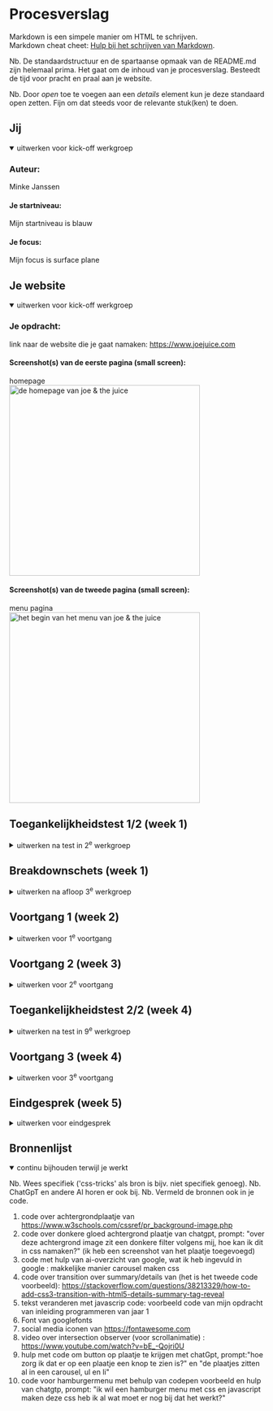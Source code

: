 # Procesverslag
Markdown is een simpele manier om HTML te schrijven.  
Markdown cheat cheet: [Hulp bij het schrijven van Markdown](https://github.com/adam-p/markdown-here/wiki/Markdown-Cheatsheet).

Nb. De standaardstructuur en de spartaanse opmaak van de README.md zijn helemaal prima. Het gaat om de inhoud van je procesverslag. Besteedt de tijd voor pracht en praal aan je website.

Nb. Door *open* toe te voegen aan een *details* element kun je deze standaard open zetten. Fijn om dat steeds voor de relevante stuk(ken) te doen.





## Jij

<details open>
  <summary>uitwerken voor kick-off werkgroep</summary>

  ### Auteur:
  Minke Janssen 

  #### Je startniveau:
   Mijn startniveau is blauw 

  #### Je focus:
 Mijn focus is surface plane 
 
</details>





## Je website

<details open>
  <summary>uitwerken voor kick-off werkgroep</summary>

  ### Je opdracht:
  link naar de website die je gaat namaken: https://www.joejuice.com 

  #### Screenshot(s) van de eerste pagina (small screen): 
  homepage  
  <img src="readme-images/eerstepagina.png" width="375px" alt="de homepage van joe & the juice">

  #### Screenshot(s) van de tweede pagina (small screen):
  menu pagina   
  <img src="readme-images/tweedepagina.png" width="375px" alt="het begin van het menu van joe & the juice">
 
</details>



## Toegankelijkheidstest 1/2 (week 1)

<details>
  <summary>uitwerken na test in 2<sup>e</sup> werkgroep</summary>

  ### Bevindingen
  Lijst met je bevindingen die in de test naar voren kwamen:
  Er is duidelijk taalgebruik en buttons zijn duidelijk weergegeven. Als je over een button heen gaat verandert de button van kleur. Bij interactieve elementen is dit ook, alleen is de kleur zo dicht op wit dat je het verschil bijna niet ziet. Dit is dan zeker niet te zien voor mensen met een wat slechter zicht.
  
  Er zijn erg veel toegankelijkheidsopties, ten eerste kan je met je toetsenbord door de website heen op de juiste volgorde, voor als je geen muis hebt of motorisch beperkt bent. Je kan alleen niet stukken overslaan, dus moet je door een lange lijst heen, wat onhandig kan zijn. 

 Voor een beter zicht kan je de tekst groter maken, de regelafstand vergroten, de contrastkleuren aanpassen, links highlighten of de verzadiging van kleuren aanpassen. Voor mensen met moeite met lezen, kan je een speciaal lettertype kiezen, de cursor veranderen, de uitlijning van tekst aanpassen of tekstbreedte aanpassen. Overige opties zijn nog afbeeldingen verbergen en animaties uitzetten.  
 De screenreader werkt prima, alleen af en toe wordt er tekst onnodig herhaald of slecht uitgesproken, waardoor verwarring kan ontstaan. 
 En als laatste viel mij op dat er geen light/dark mode is. 

 Wat ik dus nog kan verbeteren is de kleur van buttons bij hoveren opvallender maken en een light/dark mode toevoegen. 
</details>



## Breakdownschets (week 1)

<details>
  <summary>uitwerken na afloop 3<sup>e</sup> werkgroep</summary>

  ### de hele pagina: 
  <img src="readme-images/Schets1.jpg" width="375px" alt="breakdown van de hele pagina">

  <img src="readme-images/Schets2.jpg" width="375px" alt="breakdown van de hele pagina">
  ### dynamisch deel (bijv menu): 
  <img src="readme-images/dynamischeDelen1.png" width="375px" alt="breakdown van een dynamisch deel">

  ### wellicht nog een dynamisch deel (bijv filter): 
  <img src="readme-images/dynamischeDelen2.png" width="375px" alt="breakdown van nog een dynamisch deel">

</details>





## Voortgang 1 (week 2)

<details>
  <summary>uitwerken voor 1<sup>e</sup> voortgang</summary>

  ### Stand van zaken
 Wat goed ging is het maken van breakdownschetsen en het begin van de html code van de eerste pagina.
 Wat ik nog lastig gaat is het downloaden van plaatjes voor op je website of de juiste code daarvoor vinden. Ook het schrijven en indelen van de code voor de footer vind ik nog lastig.
### Screenshot website: 
  <img src="readme-images/footerScreenshot.png" width="375px" alt="screenshot over lastig deel">
  
  ### Agenda voor meeting
  samen met je groepje opstellen

  | student 1      | student 2          | student 3    | student 4        |
  | ---            | ---                | ---          | ---              |
  | dit bespreken  | en dit             | en ik dit    | en dan ik dat    |
  | en dat ook nog | dit als er tijd is | nog een punt | dit wil ik zeker |
  | ...            | ...                | ...          | ...              |


  ### Verslag van meeting
  hier na afloop snel de uitkomsten van de meeting vastleggen

  - toegankelijksheidstest goed uitgewerkt
  - goede breakdownschets, maar buttons moeten a elementen worden, meer sections of lu weergeven in schets
  - voor dropdown voor bijv bij de footer summary en details gebruiken
  - In html per nieuw h2-element een section of lu maken

</details>





## Voortgang 2 (week 3)

<details>
  <summary>uitwerken voor 2<sup>e</sup> voortgang</summary>

  ### Stand van zaken
 
  Wat goed ging was de layout/vormgeving met css maken, bijvoorbeeld met display grid de menu-pagina vormgeven. 
  Wat minder goed ging was dat ik het moeilijk vind om de surface plane elementen/effecten en de ligth/dark modus toe te voegen. 
  <img src="readme-images/Scherm­afbeeldingLayoutMenu.png" width="375px" alt="stukje van de layout van menu-pagina">


  ### Agenda voor meeting
  samen met je groepje opstellen

  | student 1      | student 2          | student 3    | student 4        |
  | ---            | ---                | ---          | ---              |
  | dit bespreken  | en dit             | en ik dit    | en dan ik dat    |
  | en dat ook nog | dit als er tijd is | nog een punt | dit wil ik zeker |
  | ...            | ...                | ...          | ...              |


  ### Verslag van meeting
  hier na afloop snel de uitkomsten van de meeting vastleggen

  - goed opweg met html en css
  - het aantal classes hoe ik het nu gebruik is goed
  - jezelf niet te moeilijk maken met bijvoorbeeld een carousel maken


</details>





## Toegankelijkheidstest 2/2 (week 4)

<details>
  <summary>uitwerken na test in 9<sup>e</sup> werkgroep</summary>

  ### Bevindingen
  Lijst met je bevindingen die in de test naar voren kwamen (geef ook aan wat er verbeterd is):
  - De hover kleuren van de knoppen heb ik aangepast, ik heb de grijze kleur weggelaten en dan verandert in zwart met wit en roze met zwart (ligt eraan welke kleur de knop is), dit contrast is een stuk beter te zien dan grijs met wit of zwart. 
- de light/dark modus was moeilijk om toe te passen, omdat op de homepage is de achtergrond kleur donkergrijs met witte tekst en op de menu-pagina is de achtergron wit en de tekst zwart, daarom heb ik gekozen om alleen op de menupagina een darkmode te maken. 
</details>





## Voortgang 3 (week 4)

<details>
  <summary>uitwerken voor 3<sup>e</sup> voortgang</summary>

  ### Stand van zaken
   Wat ik lastig vond was de scrollanimatie toevoegen, met een video en hulp van de studentassistent is het gelukkig wel gelukt.

  Wat goed ging was de light/dark modus toevoegen en een geluid op het logo toevoegen als  surfaceplane element
<img src="readme-images/darkmode.png" width="375px" alt="darkmode op menupagina">


  ### Agenda voor meeting
  samen met je groepje opstellen

  | student 1      | student 2          | student 3    | student 4        |
  | ---            | ---                | ---          | ---              |
  | dit bespreken  | en dit             | en ik dit    | en dan ik dat    |
  | en dat ook nog | dit als er tijd is | nog een punt | dit wil ik zeker |
  | ...            | ...                | ...          | ...              |


  ### Verslag van meeting
  hier na afloop snel de uitkomsten van de meeting vastleggen

  - het hamburgermenu moet ik op een andere manier uitwerken dan met details en summary, ik moet met javascript werken.
  - De class op de eerste h2 moet ik weghalen 
  - Omdat ik nog geen idee had voor mijn 5e surface plane element, heb ik als tip gekregen om custom theme te kiezen
  - Verder zag het er al goed uit

</details>





## Eindgesprek (week 5)

<details>
  <summary>uitwerken voor eindgesprek</summary>

  ### Je uitkomst - karakteristiek screenshots:
  <img src="readme-images/home1.png" width="375px" alt="screenshots uitkomst">
  <img src="readme-images/home2.png" width="375px" alt="screenshots uitkomst">
  <img src="readme-images/home3.png" width="375px" alt="screenshots uitkomst">
  <img src="readme-images/menu1.png" width="375px" alt="screenshots uitkomst">
  <img src="readme-images/menu2.png" width="375px" alt="screenshots uitkomst">
  <img src="readme-images/menu3.png" width="375px" alt="screenshots uitkomst">
  <img src="readme-images/menu4.png" width="375px" alt="screenshots uitkomst">
  <img src="readme-images/menu5.png" width="375px" alt="screenshots uitkomst">
  <img src="readme-images/footer.png" width="375px" alt="screenshots uitkomst">


  ### Dit ging goed/Heb ik geleerd: 
Wat goed ging was het maken van een carousel met een rij fotos, ik dacht namelijk eerst dat dit heel moeilijk ging zijn, maar ik kwam erachter dat dit niet zo was
  <img src="readme-images/carousel.png" width="375px" alt="carousel voorbeeld">
Ook ging het maken van een grid op de menupagina goed, ik snapte de code elementen van display grid eerst niet, maar na wat oefenen ging dit best goed
 <img src="readme-images/menu3.png" width="375px" alt="menukaart">


  ### Dit was lastig/Is niet gelukt:
Wat ik lastig vond, was het hamburgermenu, het voorbeeld van codepen begreep ik niet goed en werkte niet bij mij, daarom heb ik aan chatgpt hulp gevraagd om de code die ik al had voor het hamburger menu aan te vullen, dit is gelukt. Alleen is het hamburgermenu opengeklapt op de menupagina helaas niet goed te zien door de kleur en doordat er al tekst achter staat, dus dat is dan weer niet goed gelukt. Op de homepage is het het best te zien
  <img src="readme-images/hamburgermenuHomepage.png" width="375px" alt="foto hamburgermenu op homepage">
  <img src="readme-images/hamburgermenuMenupagina.png" width="375px" alt="foto hamburgermenu op menu pagina">
</details>





## Bronnenlijst

<details open>
  <summary>continu bijhouden terwijl je werkt</summary>

  Nb. Wees specifiek ('css-tricks' als bron is bijv. niet specifiek genoeg). 
  Nb. ChatGpT en andere AI horen er ook bij.
  Nb. Vermeld de bronnen ook in je code.

  1. code over achtergrondplaatje van https://www.w3schools.com/cssref/pr_background-image.php  
  2. code over donkere gloed achtergrond plaatje van chatgpt, prompt: "over deze achtergrond image zit een donkere filter volgens mij, hoe kan ik dit in css namaken?" (ik heb een screenshot van het plaatje toegevoegd)
  3. code met hulp van ai-overzicht van google, wat ik heb ingevuld in google :
   makkelijke manier carousel maken css
  4. code over transition over summary/details van (het is het tweede code voorbeeld): 
  https://stackoverflow.com/questions/38213329/how-to-add-css3-transition-with-html5-details-summary-tag-reveal
  5. tekst veranderen met javascrip code: voorbeeld code van mijn opdracht van inleiding programmeren van jaar 1 
  6. Font van googlefonts
  7. social media iconen van https://fontawesome.com 
  8. video over intersection observer (voor scrollanimatie) :  https://www.youtube.com/watch?v=bE_-Qojri0U 
  9. hulp met code om button op plaatje te krijgen met chatGpt, prompt:"hoe zorg ik dat er op een plaatje een knop te zien is?" en "de plaatjes zitten al in een carousel, ul en li"
  10. code voor hamburgermenu met behulp van codepen voorbeeld en hulp van chatgtp, prompt: "ik wil een hamburger menu met css en javascript maken deze css heb ik al wat moet er nog bij dat het werkt?"

</details>